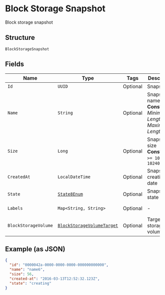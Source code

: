 
# Block Storage Snapshot

Block storage snapshot

## Structure

`BlockStorageSnapshot`

## Fields

| Name | Type | Tags | Description | Getter | Setter |
|  --- | --- | --- | --- | --- | --- |
| `Id` | `UUID` | Optional | Snapshot ID | UUID getId() | setId(UUID id) |
| `Name` | `String` | Optional | Snapshot name<br>**Constraints**: *Minimum Length*: `1`, *Maximum Length*: `255` | String getName() | setName(String name) |
| `Size` | `Long` | Optional | Snapshot size<br>**Constraints**: `>= 10`, `<= 10240` | Long getSize() | setSize(Long size) |
| `CreatedAt` | `LocalDateTime` | Optional | Snapshot creation date | LocalDateTime getCreatedAt() | setCreatedAt(LocalDateTime createdAt) |
| `State` | [`State8Enum`](../../doc/models/state-8-enum.md) | Optional | Snapshot state | State8Enum getState() | setState(State8Enum state) |
| `Labels` | `Map<String, String>` | Optional | - | Map<String, String> getLabels() | setLabels(Map<String, String> labels) |
| `BlockStorageVolume` | [`BlockStorageVolumeTarget`](../../doc/models/block-storage-volume-target.md) | Optional | Target block storage volume | BlockStorageVolumeTarget getBlockStorageVolume() | setBlockStorageVolume(BlockStorageVolumeTarget blockStorageVolume) |

## Example (as JSON)

```json
{
  "id": "0000042a-0000-0000-0000-000000000000",
  "name": "name6",
  "size": 56,
  "created-at": "2016-03-13T12:52:32.123Z",
  "state": "creating"
}
```


